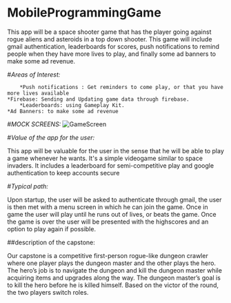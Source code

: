 # MobileProgrammingGame
This app will be a space shooter game that has the player going against rogue aliens and asteroids in a top down shooter. This game will include gmail authentication, leaderboards for scores, push notifications to remind people when they have more lives to play, and finally some ad banners to make some ad revenue. 


#*Areas of Interest:*


        *Push notifications : Get reminders to come play, or that you have more lives available
	*Firebase: Sending and Updating game data through firebase.
        *Leaderboards: using Gameplay Kit.
	*Ad Banners: to make some ad revenue
        








#*MOCK SCREENS:*
![GameScreen](https://github.com/fivepieces/MobileProgrammingGame/Images/PlayScreen.png)










#*Value of the app for the user:*


This app will be valuable for the user in the sense that he will be able to play a game whenever he wants. It's a simple videogame similar to space invaders. It includes a leaderboard for semi-competitive play and google authentication to keep accounts secure




#*Typical path:*


Upon startup, the user will be asked to authenticate through gmail, the user is then met with a menu screen in which he can join the game. Once in game the user will play until he runs out of lives, or beats the game. Once the game is over the user will be presented with the highscores and an option to play again if possible.










##description of the capstone:


Our capstone is a competitive first-person rogue-like dungeon crawler where one player plays the dungeon master and the other plays the hero. The hero’s job is to navigate the dungeon and kill the dungeon master while acquiring items and upgrades along the way. The dungeon master’s goal is to kill the hero before he is killed himself. Based on the victor of the round, the two players switch roles.
